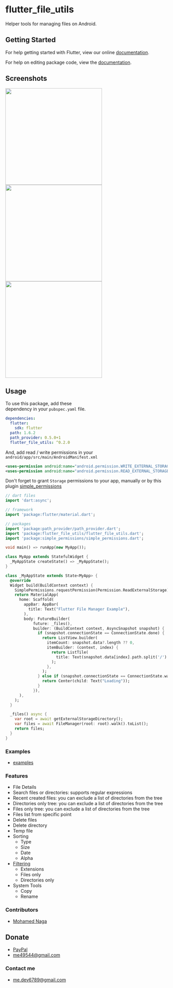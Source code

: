 # flutter_file_utils

Helper tools for managing files on Android.

## Getting Started

For help getting started with Flutter, view our online [documentation](https://flutter.io/).

For help on editing package code, view the [documentation](https://flutter.io/developing-packages/).

## Screenshots

<p>
  <img src="https://github.com/nagakm/flutter_file_utils/raw/master/screenshots/permission.jpg" height="300em"/>
  <img src="https://github.com/nagakm/flutter_file_utils/blob/master/screenshots/filtering_example.png?raw=true" height="300em" />
  <img src="https://github.com/nagakm/flutter_file_utils/raw/master/screenshots/details.jpg" height="300em" />
</p>

## Usage

To use this package, add these  
dependency in your `pubspec.yaml`  file.

```yaml
dependencies:
  flutter:
    sdk: flutter
  path: 1.6.2
  path_provider: 0.5.0+1
  flutter_file_utils: ^0.2.0
```

And, add read / write permissions in your
`android/app/src/main/AndroidManifest.xml`

````xml
<uses-permission android:name="android.permission.WRITE_EXTERNAL_STORAGE"/>
<uses-permission android:name="android.permission.READ_EXTERNAL_STORAGE"/>
````

Don't forget to grant `Storage` permissions to your app, manually or by this plugin [simple_permissions](https://pub.dartlang.org/packages/simple_permissions)

```dart
// dart files
import 'dart:async';

// framework
import 'package:flutter/material.dart';

// packages
import 'package:path_provider/path_provider.dart';
import 'package:flutter_file_utils/flutter_file_utils.dart';
import 'package:simple_permissions/simple_permissions.dart';

void main() => runApp(new MyApp());

class MyApp extends StatefulWidget {
  _MyAppState createState() => _MyAppState();
}

class _MyAppState extends State<MyApp> {
  @override
  Widget build(BuildContext context) {
    SimplePermissions.requestPermission(Permission.ReadExternalStorage);
    return MaterialApp(
      home: Scaffold(
        appBar: AppBar(
          title: Text("Flutter File Manager Example"),
        ),
        body: FutureBuilder(
            future: _files(),
            builder: (BuildContext context, AsyncSnapshot snapshot) {
              if (snapshot.connectionState == ConnectionState.done) {
                return ListView.builder(
                  itemCount: snapshot.data?.length ?? 0,
                  itemBuilder: (context, index) {
                    return ListTile(
                      title: Text(snapshot.data[index].path.split('/').last),
                    );
                  },
                );
              } else if (snapshot.connectionState == ConnectionState.waiting) {
                return Center(child: Text("Loading"));
              }
            }),
      ),
    );
  }

  _files() async {
    var root = await getExternalStorageDirectory();
    var files = await FileManager(root: root).walk().toList();
    return files;
  }
}

```

### Examples

* [examples](https://github.com/nagakm/flutter_file_utils/tree/master/example/lib)

### Features

* File Details
* Search files or directories: supports regular expressions
* Recent created files: you can exclude a list of directories from the tree 
* Directories only tree: you can exclude a list of directories from the tree
* Files only tree: you can exclude a list of directories from the tree
* Files list from specific point
* Delete files
* Delete directory
* Temp file
* Sorting
  * Type
  * Size
  * Date
  * Alpha
* [Filtering](https://github.com/nagakm/flutter_file_utils/blob/master/example/lib/filtering_example.dart)
  * Extensions
  * Files only
  * Directories only
* System Tools
  * Copy
  * Rename

### Contributors

* [Mohamed Naga](https://github.com/nagakm)

## Donate

* [PayPal](https://www.paypal.me/eagle6789)
* me49544@gmail.com

### Contact me

* me.dev6789@gmail.com
